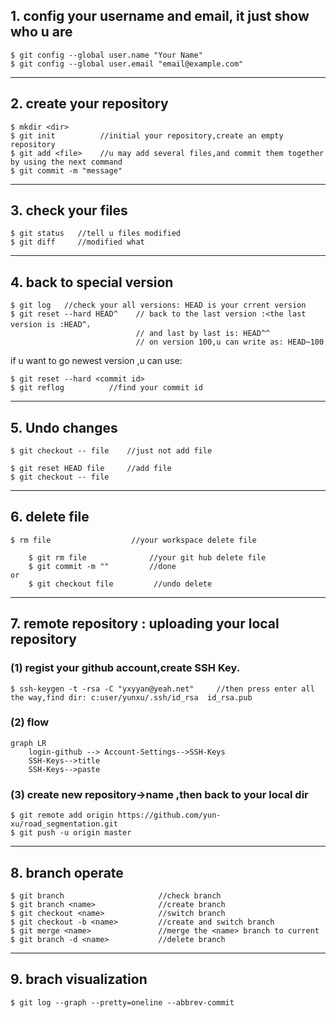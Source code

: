 ## 1. config your username and email, it just show who u are
```
$ git config --global user.name "Your Name"
$ git config --global user.email "email@example.com"
```
---
## 2. create your repository
```
$ mkdir <dir>
$ git init          //initial your repository,create an empty repository
$ git add <file>    //u may add several files,and commit them together by using the next command
$ git commit -m "message"
```
---
## 3. check your files
```
$ git status   //tell u files modified
$ git diff     //modified what
```
---
## 4. back to special version
```
$ git log   //check your all versions: HEAD is your crrent version
$ git reset --hard HEAD^    // back to the last version :<the last version is :HEAD^，
                            // and last by last is: HEAD^^
                            // on version 100,u can write as: HEAD~100
```						
if u want to go newest version ,u can use:
```
$ git reset --hard <commit id>    
$ git reflog          //find your commit id
```
---
## 5. Undo changes
```
$ git checkout -- file    //just not add file

$ git reset HEAD file     //add file
$ git checkout -- file   
```
---
## 6. delete file
```
$ rm file                  //your workspace delete file

	$ git rm file              //your git hub delete file
	$ git commit -m ""         //done
or
	$ git checkout file         //undo delete
```
---
## 7. remote repository : uploading your local repository

### (1) regist your github account,create SSH Key.
```
$ ssh-keygen -t -rsa -C "yxyyan@yeah.net"     //then press enter all the way,find dir: c:user/yunxu/.ssh/id_rsa  id_rsa.pub
```
### (2) flow

```mermaid
graph LR
    login-github --> Account-Settings-->SSH-Keys
    SSH-Keys-->title
    SSH-Keys-->paste
```
### (3) create new repository->name <anyway> ,then back to your local dir
```
$ git remote add origin https://github.com/yun-xu/road_segmentation.git
$ git push -u origin master
```
---
## 8. branch operate

```
$ git branch                     //check branch
$ git branch <name>              //create branch
$ git checkout <name>            //switch branch
$ git checkout -b <name>         //create and switch branch
$ git merge <name>               //merge the <name> branch to current
$ git branch -d <name>           //delete branch
```
---
## 9. brach visualization
```
$ git log --graph --pretty=oneline --abbrev-commit
```








